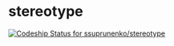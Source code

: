 stereotype
==========

[ ![Codeship Status for ssuprunenko/stereotype](https://codeship.io/projects/fd23cb30-d369-0131-77f1-5af651b6d696/status?branch=master)](https://codeship.io/projects/23464)